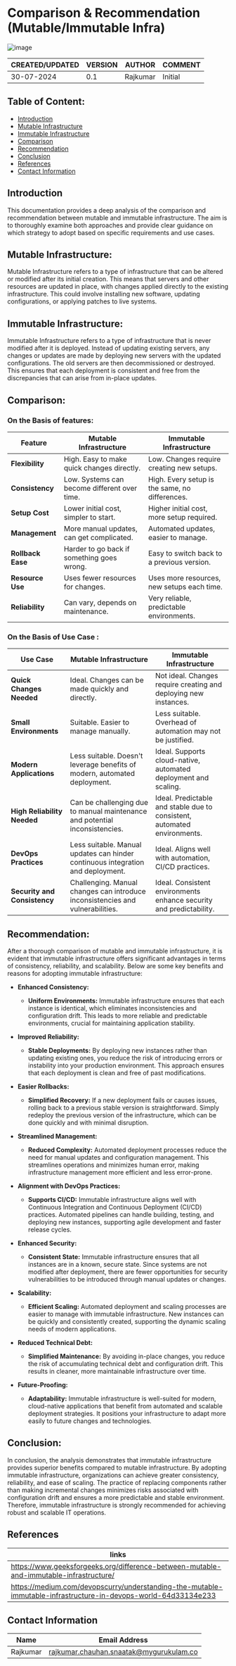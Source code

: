 # Comparison & Recommendation (Mutable/Immutable Infra)

![image](https://github.com/user-attachments/assets/8e350d22-5994-4fe3-a146-fc13e8b85151)


|CREATED/UPDATED |VERSION|AUTHOR|COMMENT|
|--------|-----------|-------|---------|
|30-07-2024|0.1|Rajkumar|  Initial |

## Table of Content: 
- [Introduction](#Introduction)
- [Mutable Infrastructure](#Mutable-Infrastructure)
- [Immutable Infrastructure](#Immutable-Infrastructure)
- [Comparison](#Comparison)
- [Recommendation](#Recommendation)
- [Conclusion](#Conclusion)
- [References](#References)
- [Contact Information](#Contact-Information)


## Introduction
This documentation provides a deep analysis of the comparison and recommendation between mutable and immutable infrastructure. The aim is to thoroughly examine both approaches and provide clear guidance on which strategy to adopt based on specific requirements and use cases.

## Mutable Infrastructure:
Mutable Infrastructure refers to a type of infrastructure that can be altered or modified after its initial creation. This means that servers and other resources are updated in place, with changes applied directly to the existing infrastructure. This could involve installing new software, updating configurations, or applying patches to live systems.

## Immutable Infrastructure:
Immutable Infrastructure refers to a type of infrastructure that is never modified after it is deployed. Instead of updating existing servers, any changes or updates are made by deploying new servers with the updated configurations. The old servers are then decommissioned or destroyed. This ensures that each deployment is consistent and free from the discrepancies that can arise from in-place updates.

## Comparison:

### On the Basis of features: 

| Feature                  | Mutable Infrastructure                          | Immutable Infrastructure                     |
|--------------------------|-------------------------------------------------|----------------------------------------------|
| **Flexibility**          | High. Easy to make quick changes directly.      | Low. Changes require creating new setups.    |
| **Consistency**          | Low. Systems can become different over time.    | High. Every setup is the same, no differences.|
| **Setup Cost**           | Lower initial cost, simpler to start.           | Higher initial cost, more setup required.    |
| **Management**           | More manual updates, can get complicated.       | Automated updates, easier to manage.         |
| **Rollback Ease**        | Harder to go back if something goes wrong.      | Easy to switch back to a previous version.   |
| **Resource Use**         | Uses fewer resources for changes.               | Uses more resources, new setups each time.   |
| **Reliability**          | Can vary, depends on maintenance.               | Very reliable, predictable environments.     |

### On the Basis of Use Case : 

| Use Case                          | Mutable Infrastructure                     | Immutable Infrastructure                    |
|-----------------------------------|---------------------------------------------|---------------------------------------------|
| **Quick Changes Needed**          | Ideal. Changes can be made quickly and directly. | Not ideal. Changes require creating and deploying new instances. |
| **Small Environments**            | Suitable. Easier to manage manually.        | Less suitable. Overhead of automation may not be justified. |
| **Modern Applications**           | Less suitable. Doesn't leverage benefits of modern, automated deployment. | Ideal. Supports cloud-native, automated deployment and scaling. |
| **High Reliability Needed**       | Can be challenging due to manual maintenance and potential inconsistencies. | Ideal. Predictable and stable due to consistent, automated environments. |
| **DevOps Practices**              | Less suitable. Manual updates can hinder continuous integration and deployment. | Ideal. Aligns well with automation, CI/CD practices. |
| **Security and Consistency**      | Challenging. Manual changes can introduce inconsistencies and vulnerabilities. | Ideal. Consistent environments enhance security and predictability. |

## Recommendation: 

 After a thorough comparison of mutable and immutable infrastructure, it is evident that immutable infrastructure offers significant advantages in terms of consistency, reliability, and scalability. 
Below are some key benefits and reasons for adopting immutable infrastructure:

- **Enhanced Consistency:**
   - **Uniform Environments:** Immutable infrastructure ensures that each instance is identical, which eliminates inconsistencies and configuration drift. This leads to more reliable and predictable environments, crucial for maintaining application stability.

- **Improved Reliability:**
   - **Stable Deployments:** By deploying new instances rather than updating existing ones, you reduce the risk of introducing errors or instability into your production environment. This approach ensures that each deployment is clean and free of past modifications.

- **Easier Rollbacks:**
   - **Simplified Recovery:** If a new deployment fails or causes issues, rolling back to a previous stable version is straightforward. Simply redeploy the previous version of the infrastructure, which can be done quickly and with minimal disruption.

- **Streamlined Management:**
   - **Reduced Complexity:** Automated deployment processes reduce the need for manual updates and configuration management. This streamlines operations and minimizes human error, making infrastructure management more efficient and less error-prone.

- **Alignment with DevOps Practices:**
   - **Supports CI/CD:** Immutable infrastructure aligns well with Continuous Integration and Continuous Deployment (CI/CD) practices. Automated pipelines can handle building, testing, and deploying new instances, supporting agile development and faster release cycles.

- **Enhanced Security:**
   - **Consistent State:** Immutable infrastructure ensures that all instances are in a known, secure state. Since systems are not modified after deployment, there are fewer opportunities for security vulnerabilities to be introduced through manual updates or changes.

- **Scalability:**
   - **Efficient Scaling:** Automated deployment and scaling processes are easier to manage with immutable infrastructure. New instances can be quickly and consistently created, supporting the dynamic scaling needs of modern applications.

- **Reduced Technical Debt:**
   - **Simplified Maintenance:** By avoiding in-place changes, you reduce the risk of accumulating technical debt and configuration drift. This results in cleaner, more maintainable infrastructure over time.

- **Future-Proofing:**
    - **Adaptability:** Immutable infrastructure is well-suited for modern, cloud-native applications that benefit from automated and scalable deployment strategies. It positions your infrastructure to adapt more easily to future changes and technologies.

## Conclusion:
In conclusion, the analysis demonstrates that immutable infrastructure provides superior benefits compared to mutable infrastructure. By adopting immutable infrastructure, organizations can achieve greater consistency, reliability, and ease of scaling. The practice of replacing components rather than making incremental changes minimizes risks associated with configuration drift and ensures a more predictable and stable environment. Therefore, immutable infrastructure is strongly recommended for achieving robust and scalable IT operations.

## References 
|links | 
|-------|
|https://www.geeksforgeeks.org/difference-between-mutable-and-immutable-infrastructure/|
|https://medium.com/devopscurry/understanding-the-mutable-immutable-infrastructure-in-devops-world-64d33134e233|

## Contact Information 
|Name|Email Address|
|:---:|:---:|
|Rajkumar|rajkumar.chauhan.snaatak@mygurukulam.co|










